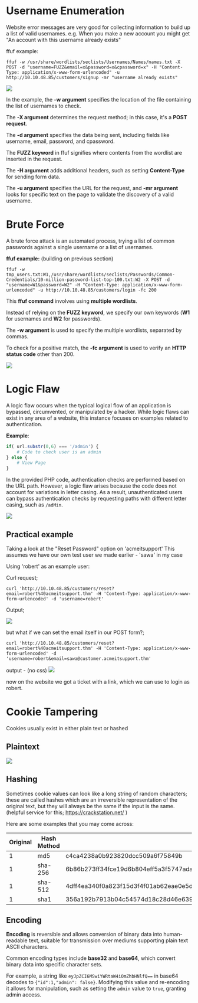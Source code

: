 # Username Enumeration
Website error messages are very good for collecting information to build up a list of valid usernames.
e.g. When you make a new account you might get "An account with this username already exists"

ffuf example:
```shell
ffuf -w /usr/share/wordlists/seclists/Usernames/Names/names.txt -X POST -d "username=FUZZ&email=x&password=x&cpassword=x" -H "Content-Type: application/x-www-form-urlencoded" -u http://10.10.48.85/customers/signup -mr "username already exists"
```

![](../attachments/a938685ee133ef421cca6f739b2c4d6a.png)

In the example, the **-w argument** specifies the location of the file containing the list of usernames to check.

The **-X argument** determines the request method; in this case, it's a **POST request**.

The **-d argument** specifies the data being sent, including fields like username, email, password, and cpassword.

The **FUZZ keyword** in ffuf signifies where contents from the wordlist are inserted in the request.

The **-H argument** adds additional headers, such as setting **Content-Type** for sending form data.

The **-u argument** specifies the URL for the request, and **-mr argument** looks for specific text on the page to validate the discovery of a valid username.
# Brute Force
A brute force attack is an automated process, trying a list of common passwords against a single username or a list of usernames.

**ffuf example:** (building on previous section)

```shell
ffuf -w tmp_users.txt:W1,/usr/share/wordlists/seclists/Passwords/Common-Credentials/10-million-password-list-top-100.txt:W2 -X POST -d "username=W1&password=W2" -H "Content-Type: application/x-www-form-urlencoded" -u http://10.10.48.85/customers/login -fc 200
```

This **ffuf command** involves using **multiple wordlists**.

Instead of relying on the **FUZZ keyword**, we specify our own keywords (**W1** for usernames and **W2** for passwords).

The **-w argument** is used to specify the multiple wordlists, separated by commas.

To check for a positive match, the **-fc argument** is used to verify an **HTTP status code** other than 200.

![](../attachments/19ab0c79350d0387f752643a4a6c6159.png)

# Logic Flaw
A logic flaw occurs when the typical logical flow of an application is bypassed, circumvented, or manipulated by a hacker. While logic flaws can exist in any area of a website, this instance focuses on examples related to authentication.

**Example**:

```php
if( url.substr(0,6) === '/admin') {
    # Code to check user is an admin
} else {
    # View Page
}
```

In the provided PHP code, authentication checks are performed based on the URL path. However, a logic flaw arises because the code does not account for variations in letter casing. As a result, unauthenticated users can bypass authentication checks by requesting paths with different letter casing, such as `/adMin`.

![](../attachments/b7df7e2620c33ea76dd9518d4e91192f.png)

## Practical example
Taking a look at the "Reset Password" option on 'acmeitsupport' 
This assumes we have our own test user we made earlier - 'sawa' in my case

Using 'robert' as an example user:

Curl request;
```shell
curl 'http://10.10.48.85/customers/reset?email=robert%40acmeitsupport.thm' -H 'Content-Type: application/x-www-form-urlencoded' -d 'username=robert'
```

Output;

![](../attachments/8eab09119de47d63b1b5640fdcf30aaf.png)

but what if we can set the email itself in our POST form?;
```shell
curl 'http://10.10.48.85/customers/reset?email=robert%40acmeitsupport.thm' -H 'Content-Type: application/x-www-form-urlencoded' -d 'username=robert&email=sawa@customer.acmeitsupport.thm'
```

output - (no css)
![](../attachments/9d1b75cff72b99323b9d473a235eac12.png)

now on the website we got a ticket with a link, which we can use to login as robert.

# Cookie Tampering

Cookies usually exist in either plain text or hashed
## Plaintext

![](../attachments/7da182133e7d46535f05754a3388370e.png)

## Hashing

Sometimes cookie values can look like a long string of random characters; these are called hashes which are an irreversible representation of the original text, but they will always be the same if the input is the same.
(helpful service for this; https://crackstation.net/ )

Here are some examples that you may come across:

| **Original** | **Hash Method** | **Output**                                                                                                                       |
| ------------ | --------------- | -------------------------------------------------------------------------------------------------------------------------------- |
| 1            | md5             | c4ca4238a0b923820dcc509a6f75849b                                                                                                 |
| 1            | sha-256         | 6b86b273ff34fce19d6b804eff5a3f5747ada4eaa22f1d49c01e52ddb7875b4b                                                                 |
| 1            | sha-512         | 4dff4ea340f0a823f15d3f4f01ab62eae0e5da579ccb851f8db9dfe84c58b2b37b89903a740e1ee172da793a6e79d560e5f7f9bd058a12a280433ed6fa46510a |
| 1            | sha1            | 356a192b7913b04c54574d18c28d46e6395428ab                                                                                         |

## Encoding
**Encoding** is reversible and allows conversion of binary data into human-readable text, suitable for transmission over mediums supporting plain text ASCII characters.

Common encoding types include **base32** and **base64**, which convert binary data into specific character sets.

For example, a string like `eyJpZCI6MSwiYWRtaW4iOmZhbHNlfQ==` in base64 decodes to `{"id":1,"admin": false}`. Modifying this value and re-encoding it allows for manipulation, such as setting the `admin` value to `true`, granting admin access.